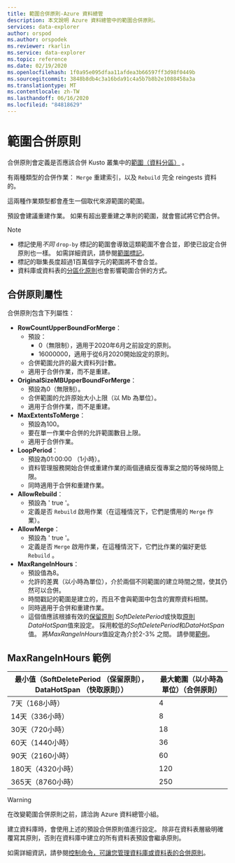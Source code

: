 ```yaml
---
title: 範圍合併原則-Azure 資料總管
description: 本文說明 Azure 資料總管中的範圍合併原則。
services: data-explorer
author: orspod
ms.author: orspodek
ms.reviewer: rkarlin
ms.service: data-explorer
ms.topic: reference
ms.date: 02/19/2020
ms.openlocfilehash: 1f0a95e095dfaa11afdea3b66597ff3d98f0449b
ms.sourcegitcommit: 3848b8db4c3a16bda91c4a5b7b8b2e1088458a3a
ms.translationtype: MT
ms.contentlocale: zh-TW
ms.lasthandoff: 06/16/2020
ms.locfileid: "84818629"
---
```

# <a name="extents-merge-policy"></a>範圍合併原則

合併原則會定義是否應該合併 Kusto 叢集中的[範圍（資料分區）](../management/extents-overview.md) 。

有兩種類型的合併作業： `Merge` 重建索引，以及 `Rebuild` 完全 reingests 資料的。

這兩種作業類型都會產生一個取代來源範圍的範圍。

預設會建議重建作業。 如果有超出要重建之準則的範圍，就會嘗試將它們合併。  

> [!NOTE]
> * 標記使用*不同* `drop-by` 標記的範圍會導致這類範圍不會合並，即使已設定合併原則也一樣。 如需詳細資訊，請參閱[範圍標記](../management/extents-overview.md#extent-tagging)。
> * 標記的聯集長度超過1百萬個字元的範圍將不會合並。
> * 資料庫或資料表的[分區化原則](./shardingpolicy.md)也會影響範圍合併的方式。

## <a name="merge-policy-properties"></a>合併原則屬性

合併原則包含下列屬性：

* **RowCountUpperBoundForMerge**：
    * 預設：
      * 0（無限制），適用于2020年6月之前設定的原則。
      * 16000000，適用于從6月2020開始設定的原則。
    * 合併範圍允許的最大資料列計數。
    * 適用于合併作業，而不是重建。  
* **OriginalSizeMBUpperBoundForMerge**：
    * 預設為0（無限制）。
    * 合併範圍的允許原始大小上限（以 Mb 為單位）。
    * 適用于合併作業，而不是重建。  
* **MaxExtentsToMerge**：
    * 預設為100。
    * 要在單一作業中合併的允許範圍數目上限。
    * 適用于合併作業。
* **LoopPeriod**：
    * 預設為01:00:00 （1小時）。
    * 資料管理服務開始合併或重建作業的兩個連續反復專案之間的等候時間上限。
    * 同時適用于合併和重建作業。
* **AllowRebuild**：
    * 預設為 ' true '。
    * 定義是否 `Rebuild` 啟用作業（在這種情況下，它們是慣用的 `Merge` 作業）。
* **AllowMerge**：
    * 預設為 ' true '。
    * 定義是否 `Merge` 啟用作業，在這種情況下，它們比作業的偏好更低 `Rebuild` 。
* **MaxRangeInHours**：
    * 預設值為8。
    * 允許的差異（以小時為單位），介於兩個不同範圍的建立時間之間，使其仍然可以合併。
    * 時間戳記的範圍是建立的，而且不會與範圍中包含的實際資料相關。
    * 同時適用于合併和重建作業。
    * 這個值應該根據有效的[保留原則](./retentionpolicy.md) *SoftDeletePeriod*或快取[原則](./cachepolicy.md) *DataHotSpan*值來設定。 採用較低的*SoftDeletePeriod*和*DataHotSpan*值。 將*MaxRangeInHours*值設定為介於2-3% 之間。 請參閱[範例](#maxrangeinhours-examples)。

## <a name="maxrangeinhours-examples"></a>MaxRangeInHours 範例

|最小值（SoftDeletePeriod （保留原則），DataHotSpan （快取原則））|最大範圍（以小時為單位）（合併原則）|
|--------------------------------------------------------------------|---------------------------------|
|7天（168小時）                                                  | 4                               |
|14天（336小時）                                                 | 8                               |
|30天（720小時）                                                 | 18                              |
|60天（1440小時）                                               | 36                              |
|90天（2160小時）                                               | 60                              |
|180天（4320小時）                                              | 120                             |
|365天（8760小時）                                              | 250                             |

> [!WARNING]
> 在改變範圍合併原則之前，請洽詢 Azure 資料總管小組。

建立資料庫時，會使用上述的預設合併原則值進行設定。 除非在資料表層級明確覆寫其原則，否則在資料庫中建立的所有資料表預設會繼承原則。

如需詳細資訊，請參閱[控制命令，可讓您管理資料庫或資料表的合併原則](../management/merge-policy.md)。
